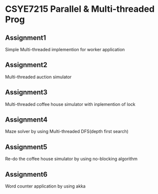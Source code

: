 # CSYE7215 Parallel & Multi-threaded Prog
## Assignment1
Simple Multi-threaded implemention for worker application
## Assignment2
Multi-threaded auction simulator
## Assignment3
Multi-threaded coffee house simulator with inplemention of lock
## Assignment4
Maze solver by using Multi-threaded DFS(depth first search)
## Assignment5
Re-do the coffee house simulator by using no-blocking algorithm
## Assignment6
Word counter application by using akka
